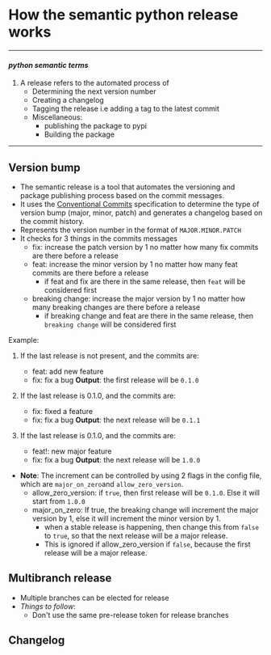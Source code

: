 # How the semantic python release works

---

#### *python semantic terms*

1. A release refers to the automated process of
    - Determining the next version number
    - Creating a changelog
    - Tagging the release i.e adding a tag to the latest commit
    - Miscellaneous:
        - publishing the package to pypi
        - Building the package

---

## Version bump

- The semantic release is a tool that automates the versioning and package publishing process based on the commit
  messages.
- It uses the [Conventional Commits](https://www.conventionalcommits.org/en/v1.0.0/) specification to determine the type
  of version bump (major, minor, patch) and generates a changelog based on the commit history.
- Represents the version number in the format of `MAJOR.MINOR.PATCH`
- It checks for 3 things in the commits messages
    - fix: increase the patch version by 1 no matter how many fix commits are there before a release
    - feat: increase the minor version by 1 no matter how many feat commits are there before a release
        - if feat and fix are there in the same release, then ```feat``` will be considered first
    - breaking change: increase the major version by 1 no matter how many breaking changes are there before a release
        - if breaking change and feat are there in the same release, then ```breaking change``` will be considered first

Example:

1) If the last release is not present, and the commits are:
    - feat: add new feature
    - fix: fix a bug
      **Output**: the first release will be ```0.1.0```

2) If the last release is 0.1.0, and the commits are:
    - fix: fixed a feature
    - fix: fix a bug
      **Output**: the next release will be ```0.1.1```

3) If the last release is 0.1.0, and the commits are:
    - feat!: new major feature
    - fix: fix a bug
      **Output**: the next release will be ```1.0.0```

- **Note**: The increment can be controlled by using 2 flags in the config file, which are ```major_on_zero```and
  ```allow_zero_version```.
    - allow_zero_version: if ```true```, then first release will be ```0.1.0```. Else it will start from ```1.0.0```
    - major_on_zero: If true, the breaking change will increment the major version by 1, else it will increment the
      minor
      version by 1.
        - when a stable release is happening, then change this from ```false``` to ```true```, so that the next release
          will
          be a major release.
        - This is ignored if allow_zero_version if ```false```, because the first release will be a major release.

## Multibranch release

- Multiple branches can be elected for release
- *Things to follow*:
    - Don't use the same pre-release token for release branches

## Changelog